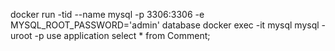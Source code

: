 docker run -tid --name mysql -p 3306:3306 -e MYSQL_ROOT_PASSWORD='admin' database
docker exec -it mysql mysql -uroot -p
use application
select * from Comment;